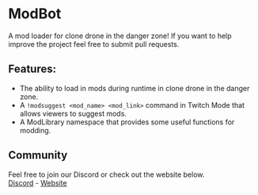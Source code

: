 ModBot
===
A mod loader for clone drone in the danger zone! If you want to help improve the project feel free to submit pull requests.

## Features:
* The ability to load in mods during runtime in clone drone in the danger zone.
* A `!modsuggest <mod_name> <mod_link>` command in Twitch Mode that allows viewers to suggest mods.
* A ModLibrary namespace that provides some useful functions for modding.

## Community
Feel free to join our Discord or check out the website below.<br/>
[Discord](https://discord.gg/Em4n6gB) - [Website](http://clonedronemodbot.com)
